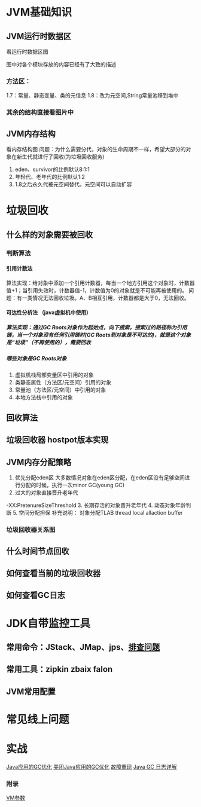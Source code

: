 # JVM基础知识
## JVM运行时数据区
看运行时数据区图

图中对各个模块存放的内容已经有了大致的描述
### 方法区：
1.7：常量、静态变量、类的元信息
1.8：改为元空间,String常量池移到堆中
### 其余的结构直接看图片中

## JVM内存结构
看内存结构图
问题：为什么需要分代，对象的生命周期不一样，希望大部分的对象在新生代就进行了回收(为垃圾回收服务)
1. eden、survivor的比例默认8:1:1
2. 年轻代、老年代的比例默认1:2
3. 1.8之后永久代被元空间替代。元空间可以自动扩容

# 垃圾回收
## 什么样的对象需要被回收
### 判断算法
#### 引用计数法
算法实现：给对象中添加一个引用计数器，每当一个地方引用这个对象时，计数器值+1；当引用失效时，计数器值-1，计数值为0的对象就是不可能再被使用的。
问题：有一类情况无法回收垃圾。A、B相互引用，计数器都是大于0，无法回收。
#### 可达性分析法 （java虚拟机中使用）
##### 算法实现：通过GC Roots对象作为起始点，向下搜索，搜索过的路径称为引用链，当一个对象没有任何引用链时(GC Roots到对象是不可达的)，就是这个对象是“垃圾”（不再使用的），需要回收
##### 哪些对象是GC Roots对象
1. 虚拟机栈局部变量区中引用的对象
2. 类静态属性（方法区/元空间）引用的对象
3. 常量池（方法区/元空间）中引用的对象
4. 本地方法栈中引用的对象
## 回收算法

## 垃圾回收器 hostpot版本实现

## JVM内存分配策略
1. 优先分配eden区
大多数情况对象在eden区分配，在eden区没有足够空间进行分配的时候，执行一次minor GC(young GC)
2. 过大的对象直接晋升老年代

-XX:PretenureSizeThreshold
3. 长期存活的对象晋升老年代
4. 动态对象年龄判断
5. 空间分配担保
补充说明：
对象分配TLAB thread local allaction  buffer



### 垃圾回收器关系图

## 什么时间节点回收

## 如何查看当前的垃圾回收器

## 如何查看GC日志

# JDK自带监控工具

## 常用命令：JStack、JMap、jps、[排查问题](http://guafei.iteye.com/blog/1815222)

## 常用工具：zipkin zbaix falon

## JVM常用配置

# 常见线上问题

# 实战
[Java应用的GC优化](https://tech.meituan.com/jvm_optimize.html)
[美团Java应用的GC优化](https://mp.weixin.qq.com/s?__biz=MjM5NjQ5MTI5OA==&mid=2651747273&idx=1&sn=7f947064a41eeecb6816a5d0838581ae&chksm=bd12aa848a65239289d5c39264e89bd175f377f6554bfe93b37ad6498cf13deff356333c5398&mpshare=1&scene=1&srcid=1229bnD25a2zpI3DBKQxsI8T#rd)
[故障重现](https://blog.csdn.net/u010602357/article/details/54286346)
[Java GC 日志详解](https://blog.csdn.net/wanglha/article/details/48713217)

### 附录
[VM参数](http://www.oracle.com/technetwork/java/javase/tech/vmoptions-jsp-140102.html)